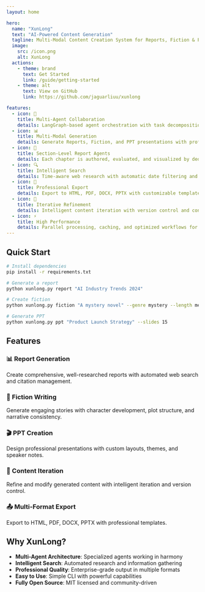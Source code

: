 ```yaml
---
layout: home

hero:
  name: "XunLong"
  text: "AI-Powered Content Generation"
  tagline: Multi-Modal Content Creation System for Reports, Fiction & Presentations
  image:
    src: /icon.png
    alt: XunLong
  actions:
    - theme: brand
      text: Get Started
      link: /guide/getting-started
    - theme: alt
      text: View on GitHub
      link: https://github.com/jaguarliuu/xunlong

features:
  - icon: 🤖
    title: Multi-Agent Collaboration
    details: LangGraph-based agent orchestration with task decomposition and parallel execution
  - icon: 📊
    title: Multi-Modal Generation
    details: Generate Reports, Fiction, and PPT presentations with professional quality
  - icon: 🧩
    title: Section-Level Report Agents
    details: Each chapter is authored, evaluated, and visualized by dedicated micro-agents
  - icon: 🔍
    title: Intelligent Search
    details: Time-aware web research with automatic date filtering and ranked relevance
  - icon: 🎨
    title: Professional Export
    details: Export to HTML, PDF, DOCX, PPTX with customizable templates and themes
  - icon: 🔄
    title: Iterative Refinement
    details: Intelligent content iteration with version control and context preservation
  - icon: ⚡
    title: High Performance
    details: Parallel processing, caching, and optimized workflows for fast generation
---
```


## Quick Start

```bash
# Install dependencies
pip install -r requirements.txt

# Generate a report
python xunlong.py report "AI Industry Trends 2024"

# Create fiction
python xunlong.py fiction "A mystery novel" --genre mystery --length medium

# Generate PPT
python xunlong.py ppt "Product Launch Strategy" --slides 15
```

## Features

### 📊 Report Generation
Create comprehensive, well-researched reports with automated web search and citation management.

### 📖 Fiction Writing
Generate engaging stories with character development, plot structure, and narrative consistency.

### 🎬 PPT Creation
Design professional presentations with custom layouts, themes, and speaker notes.

### 🔄 Content Iteration
Refine and modify generated content with intelligent iteration and version control.

### 📤 Multi-Format Export
Export to HTML, PDF, DOCX, PPTX with professional templates.

## Why XunLong?

- **Multi-Agent Architecture**: Specialized agents working in harmony
- **Intelligent Search**: Automated research and information gathering
- **Professional Quality**: Enterprise-grade output in multiple formats
- **Easy to Use**: Simple CLI with powerful capabilities
- **Fully Open Source**: MIT licensed and community-driven
